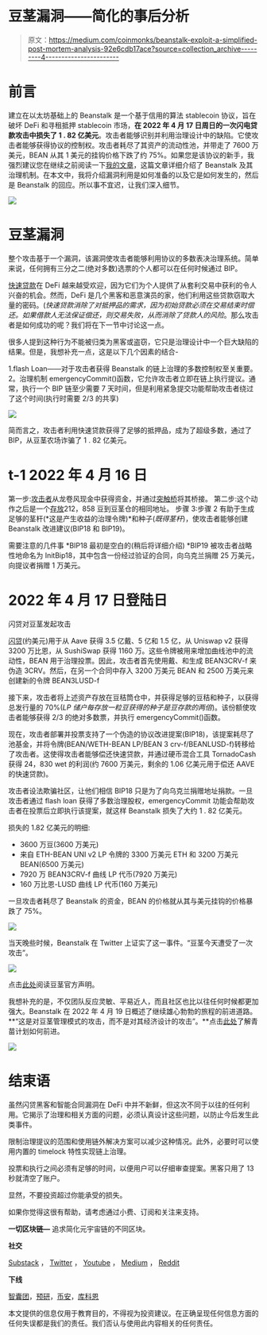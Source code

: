 # 豆茎漏洞——简化的事后分析

> 原文：<https://medium.com/coinmonks/beanstalk-exploit-a-simplified-post-mortem-analysis-92e6cdb17ace?source=collection_archive---------4----------------------->

# 前言

建立在以太坊基础上的 Beanstalk 是一个基于信用的算法 stablecoin 协议，旨在破坏 DeFi 和寻租抵押 stablecoin 市场，**在 2022 年 4 月 17 日周日的一次闪电贷款攻击中损失了 1 . 82 亿美元**。攻击者能够识别并利用治理设计中的缺陷。它使攻击者能够获得协议的控制权。攻击者耗尽了其资产的流动性池，并带走了 7600 万美元，BEAN 从其 1 美元的挂钩价格下跌了约 75%。如果您是该协议的新手，我强烈建议您在继续之前阅读一下[我的文章](/@everythingblockchain/beanstalk-reaping-defi-bean-efits-463dc1e1f9d9)，这篇文章详细介绍了 Beanstalk 及其治理机制。在本文中，我将介绍漏洞利用是如何准备的以及它是如何发生的，然后是 Beanstalk 的回应。所以事不宜迟，让我们深入细节。

![](img/a3e4ac9de3df8e9b3be4165e0191359f.png)

# 豆茎漏洞

整个攻击基于一个漏洞，该漏洞使攻击者能够利用协议的多数表决治理系统。简单来说，任何拥有三分之二(绝对多数)选票的个人都可以在任何时候通过 BIP。

[快速贷款](https://www.coindesk.com/learn/2021/02/17/what-is-a-flash-loan/)在 DeFi 越来越受欢迎，因为它们为个人提供了从套利交易中获利的令人兴奋的机会。然而，DeFi 是几个黑客和恶意演员的家，他们利用这些贷款窃取大量的密码。(*快速贷款消除了对抵押品的需求，因为初始贷款必须在交易结束时偿还。如果借款人无法保证偿还，则交易失败，从而消除了贷款人的风险*。那么攻击者是如何成功的呢？我们将在下一节中讨论这一点。

很多人提到这种行为不能被归类为黑客或盗窃，它只是治理设计中一个巨大缺陷的结果。但是，我想补充一点，这是以下几个因素的结合-

1.flash Loan——对于攻击者获得 Beanstalk 的链上治理的多数控制权至关重要。
2。治理机制 emergencyCommit()函数，它允许攻击者立即在链上执行提议。通常，执行一个 BIP 链至少需要 7 天时间，但是利用紧急提交功能帮助攻击者绕过了这个时间(执行时需要 2/3 的共享)

![](img/31ae9052a9d386acd6e335ad9846b9d1.png)

简而言之，攻击者利用快速贷款获得了足够的抵押品，成为了超级多数，通过了 BIP，从豆茎农场诈骗了 1 . 82 亿美元。

# t-1 2022 年 4 月 16 日

第一步:[攻击者](https://etherscan.io/address/0x1c5dcdd006ea78a7e4783f9e6021c32935a10fb4)从龙卷风现金中获得资金，并通过[突触桥](https://etherscan.io/tx/0x1fb73ec5ed8c25b9ca7c9c3c465ab4bbca8554927094f939d96600271475e101)将其桥接。
第二步:这个动作之后是一个[存放](https://etherscan.io/tx/0xf5a698984485d01e09744e8d7b8ca15cd29aa430a0137349c8c9e19e60c0bb9d)212，858 豆到豆茎仓的相同地址。
步骤 3:步骤 2 有助于生成足够的茎杆(*这是产生收益的治理令牌)*和种子(*既得茎杆*)，使攻击者能够创建 Beanstalk 改进建议(BIP18 和 BIP19)。

需要注意的几件事
*BIP18 最初是空白的(稍后将详细介绍)
*BIP19 被攻击者战略性地命名为 InitBip18，其中包含一份经过验证的合同，向乌克兰捐赠 25 万美元，向提议者捐赠 1 万美元。

# 2022 年 4 月 17 日登陆日

闪贷对豆茎发起攻击

[闪贷](https://etherscan.io/tx/0xcd314668aaa9bbfebaf1a0bd2b6553d01dd58899c508d4729fa7311dc5d33ad7)(约美元)用于从 Aave 获得 3.5 亿戴、5 亿和 1.5 亿，从 Uniswap v2 获得 3200 万比恩，从 SushiSwap 获得 1160 万。这些令牌被用来增加曲线池中的流动性，BEAN 用于治理投票。因此，攻击者首先使用戴、和生成 BEAN3CRV-f 来伪造 3CRV。然后，在另一个合同中存入 3200 万美元 BEAN 和 2500 万美元来创建新的令牌 BEAN3LUSD-f

接下来，攻击者将上述资产存放在豆秸筒仓中，并获得足够的豆秸和种子，以获得总发行量的 70%(*LP 储户每存放一粒豆获得的种子是豆存款的两倍*)。该份额使攻击者能够获得 2/3 的绝对多数票，并执行 emergencyCommit()函数。

现在，攻击者部署并投票支持了一个伪造的协议改进提案(BIP18)，该提案耗尽了池基金，并将令牌(BEAN/WETH-BEAN LP/BEAN 3 crv-f/BEANLUSD-f)转移给了攻击者。这使得攻击者能够偿还快速贷款，并通过硬币混合工具 TornadoCash 获得 24，830 wet 的利润(约 7600 万美元，剩余的 1.06 亿美元用于偿还 AAVE 的快速贷款)。

攻击者设法欺骗社区，让他们相信 BIP18 只是为了向乌克兰捐赠地址捐款。一旦攻击者通过 flash loan 获得了多数治理股权，emergencyCommit 功能会帮助攻击者在投票后立即执行该提案，就这样 Beanstalk 损失了大约 1 . 82 亿美元。

损失的 1.82 亿美元的明细:

*   3600 万豆(3600 万美元)
*   来自 ETH-BEAN UNI v2 LP 令牌的 3300 万美元 ETH 和 3200 万美元 BEAN(6500 万美元)
*   7920 万 BEAN3CRV-f 曲线 LP 代币(7920 万美元)
*   160 万比恩-LUSD 曲线 LP 代币(160 万美元)

一旦攻击者耗尽了 Beanstalk 的资金，BEAN 的价格就从其与美元挂钩的价格暴跌了 75%。

![](img/2ab5c2282acf1e55773cc2fa3f7f0e21.png)

当天晚些时候，Beanstalk 在 Twitter 上证实了这一事件。“豆茎今天遭受了一次攻击”。

![](img/ce1aa9ca4c87696960596acbec7efbc7.png)

点击[此处](https://bean.money/blog/beanstalk-governance-exploit)阅读豆茎官方声明。

我想补充的是，不仅团队反应灵敏、平易近人，而且社区也比以往任何时候都更加强大。Beanstalk 在 2022 年 4 月 19 日概述了继续雄心勃勃的旅程的前进道路。**“这是对豆茎管理模式的攻击，而不是对其经济设计的攻击”。**点击[此处](https://bean.money/blog/path-forward)了解青苗计划如何前进。

![](img/3235cdb0e7f8ffe453dc67e9def0e2a3.png)

# 结束语

虽然闪贷黑客和智能合同漏洞在 DeFi 中并不新鲜，但这次不同于以往的任何利用。它揭示了治理和相关方面的问题，必须认真设计这些问题，以防止今后发生此类事件。

限制治理提议的范围和使用链外解决方案可以减少这种情况。此外，必要时可以使用内置的 timelock 特性实现链上治理。

投票和执行之间必须有足够的时间，以便用户可以仔细审查提案。黑客只用了 13 秒就清空了账户。

显然，不要投资超过你能承受的损失。

如果你觉得这很有帮助，请考虑通过小费、订阅和关注来支持。

**一切区块链—** 追求简化元宇宙链的不同区块。

**社交**

[Substack](https://everythingblockchain.substack.com/account?utm_source=menu-dropdown) ， [Twitter](https://twitter.com/EverythingB0x) ， [Youtube](https://www.youtube.com/channel/UCkcc6EceEAu1sMoi2dKczCQ) ， [Medium](/@everythingblockchain) ， [Reddit](https://www.reddit.com/user/cyekmyster)

**下线**

[智囊团](https://app.usebraintrust.com/r/everything1/)，[预研](https://www.presearch.org/signup?rid=2491437)，[币安](https://accounts.binance.com/en/register?ref=12626399)，[库科恩](https://www.kucoin.com/ucenter/signup?rcode=rJCLFS2)

本文提供的信息仅用于教育目的，不得视为投资建议。在正确呈现任何信息方面的任何失误都是我们的责任。我们否认与使用此内容相关的任何责任。